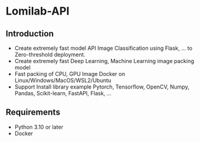 # Lomilab-API

## Introduction
- Create extremely fast model API Image Classification using Flask, ... to Zero-threshold deployment.
- Create extremely fast Deep Learning, Machine Learning image packing model
- Fast packing of CPU, GPU Image Docker on Linux/Windows/MacOS/WSL2/Ubuntu
- Support Install library example Pytorch, Tensorflow, OpenCV, Numpy, Pandas, Scikit-learn, FastAPI, Flask, ...

## Requirements
- Python 3.10 or later
- Docker
